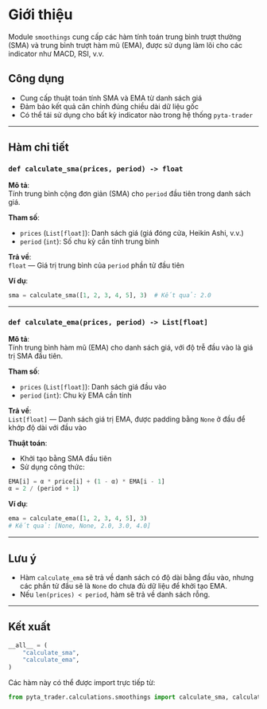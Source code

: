 # Giới thiệu

Module `smoothings` cung cấp các hàm tính toán trung bình trượt thường (SMA) và trung bình trượt hàm mũ (EMA), được sử dụng làm lõi cho các indicator như MACD, RSI, v.v.

## Công dụng

- Cung cấp thuật toán tính SMA và EMA từ danh sách giá
- Đảm bảo kết quả căn chỉnh đúng chiều dài dữ liệu gốc
- Có thể tái sử dụng cho bất kỳ indicator nào trong hệ thống `pyta-trader`

---

## Hàm chi tiết

### `def calculate_sma(prices, period) -> float`

**Mô tả**:  
Tính trung bình cộng đơn giản (SMA) cho `period` đầu tiên trong danh sách giá.

**Tham số**:

- `prices` (`List[float]`): Danh sách giá (giá đóng cửa, Heikin Ashi, v.v.)
- `period` (`int`): Số chu kỳ cần tính trung bình

**Trả về**:  
`float` — Giá trị trung bình của `period` phần tử đầu tiên

**Ví dụ**:

```python
sma = calculate_sma([1, 2, 3, 4, 5], 3)  # Kết quả: 2.0
```

---

### `def calculate_ema(prices, period) -> List[float]`

**Mô tả**:  
Tính trung bình hàm mũ (EMA) cho danh sách giá, với độ trễ đầu vào là giá trị SMA đầu tiên.

**Tham số**:

- `prices` (`List[float]`): Danh sách giá đầu vào
- `period` (`int`): Chu kỳ EMA cần tính

**Trả về**:  
`List[float]` — Danh sách giá trị EMA, được padding bằng `None` ở đầu để khớp độ dài với đầu vào

**Thuật toán**:

- Khởi tạo bằng SMA đầu tiên
- Sử dụng công thức:
  
```python
EMA[i] = α * price[i] + (1 - α) * EMA[i - 1]
α = 2 / (period + 1)
```

**Ví dụ**:

```python
ema = calculate_ema([1, 2, 3, 4, 5], 3)
# Kết quả: [None, None, 2.0, 3.0, 4.0]
```

---

## Lưu ý

- Hàm `calculate_ema` sẽ trả về danh sách có độ dài bằng đầu vào, nhưng các phần tử đầu sẽ là `None` do chưa đủ dữ liệu để khởi tạo EMA.
- Nếu `len(prices) < period`, hàm sẽ trả về danh sách rỗng.

---

## Kết xuất

```python
__all__ = (
    "calculate_sma",
    "calculate_ema",
)
```

Các hàm này có thể được import trực tiếp từ:

```python
from pyta_trader.calculations.smoothings import calculate_sma, calculate_ema
```
